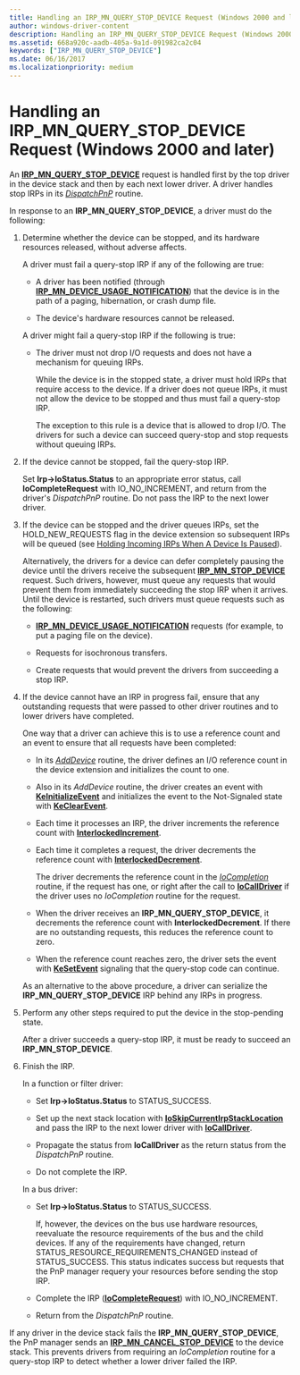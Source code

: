 ```yaml
---
title: Handling an IRP_MN_QUERY_STOP_DEVICE Request (Windows 2000 and later)
author: windows-driver-content
description: Handling an IRP_MN_QUERY_STOP_DEVICE Request (Windows 2000 and later)
ms.assetid: 668a920c-aadb-405a-9a1d-091982ca2c04
keywords: ["IRP_MN_QUERY_STOP_DEVICE"]
ms.date: 06/16/2017
ms.localizationpriority: medium
---
```


# Handling an IRP\_MN\_QUERY\_STOP\_DEVICE Request (Windows 2000 and later)





An [**IRP\_MN\_QUERY\_STOP\_DEVICE**](https://msdn.microsoft.com/library/windows/hardware/ff551725) request is handled first by the top driver in the device stack and then by each next lower driver. A driver handles stop IRPs in its [*DispatchPnP*](https://msdn.microsoft.com/library/windows/hardware/ff543341) routine.

In response to an **IRP\_MN\_QUERY\_STOP\_DEVICE**, a driver must do the following:

1.  Determine whether the device can be stopped, and its hardware resources released, without adverse affects.

    A driver must fail a query-stop IRP if any of the following are true:

    -   A driver has been notified (through [**IRP\_MN\_DEVICE\_USAGE\_NOTIFICATION**](https://msdn.microsoft.com/library/windows/hardware/ff550841)) that the device is in the path of a paging, hibernation, or crash dump file.

    -   The device's hardware resources cannot be released.

    A driver might fail a query-stop IRP if the following is true:

    -   The driver must not drop I/O requests and does not have a mechanism for queuing IRPs.

        While the device is in the stopped state, a driver must hold IRPs that require access to the device. If a driver does not queue IRPs, it must not allow the device to be stopped and thus must fail a query-stop IRP.

        The exception to this rule is a device that is allowed to drop I/O. The drivers for such a device can succeed query-stop and stop requests without queuing IRPs.

2.  If the device cannot be stopped, fail the query-stop IRP.

    Set **Irp-&gt;IoStatus.Status** to an appropriate error status, call **IoCompleteRequest** with IO\_NO\_INCREMENT, and return from the driver's *DispatchPnP* routine. Do not pass the IRP to the next lower driver.

3.  If the device can be stopped and the driver queues IRPs, set the HOLD\_NEW\_REQUESTS flag in the device extension so subsequent IRPs will be queued (see [Holding Incoming IRPs When A Device Is Paused](holding-incoming-irps-when-a-device-is-paused.md)).

    Alternatively, the drivers for a device can defer completely pausing the device until the drivers receive the subsequent [**IRP\_MN\_STOP\_DEVICE**](https://msdn.microsoft.com/library/windows/hardware/ff551755) request. Such drivers, however, must queue any requests that would prevent them from immediately succeeding the stop IRP when it arrives. Until the device is restarted, such drivers must queue requests such as the following:

    -   [**IRP\_MN\_DEVICE\_USAGE\_NOTIFICATION**](https://msdn.microsoft.com/library/windows/hardware/ff550841) requests (for example, to put a paging file on the device).

    -   Requests for isochronous transfers.

    -   Create requests that would prevent the drivers from succeeding a stop IRP.

4.  If the device cannot have an IRP in progress fail, ensure that any outstanding requests that were passed to other driver routines and to lower drivers have completed.

    One way that a driver can achieve this is to use a reference count and an event to ensure that all requests have been completed:

    -   In its [*AddDevice*](https://msdn.microsoft.com/library/windows/hardware/ff540521) routine, the driver defines an I/O reference count in the device extension and initializes the count to one.

    -   Also in its *AddDevice* routine, the driver creates an event with [**KeInitializeEvent**](https://msdn.microsoft.com/library/windows/hardware/ff552137) and initializes the event to the Not-Signaled state with [**KeClearEvent**](https://msdn.microsoft.com/library/windows/hardware/ff551980).
    -   Each time it processes an IRP, the driver increments the reference count with [**InterlockedIncrement**](https://msdn.microsoft.com/library/windows/hardware/ff547910).

    -   Each time it completes a request, the driver decrements the reference count with [**InterlockedDecrement**](https://msdn.microsoft.com/library/windows/hardware/ff547871).

        The driver decrements the reference count in the [*IoCompletion*](https://msdn.microsoft.com/library/windows/hardware/ff548354) routine, if the request has one, or right after the call to [**IoCallDriver**](https://msdn.microsoft.com/library/windows/hardware/ff548336) if the driver uses no *IoCompletion* routine for the request.

    -   When the driver receives an **IRP\_MN\_QUERY\_STOP\_DEVICE**, it decrements the reference count with **InterlockedDecrement**. If there are no outstanding requests, this reduces the reference count to zero.

    -   When the reference count reaches zero, the driver sets the event with [**KeSetEvent**](https://msdn.microsoft.com/library/windows/hardware/ff553253) signaling that the query-stop code can continue.

    As an alternative to the above procedure, a driver can serialize the **IRP\_MN\_QUERY\_STOP\_DEVICE** IRP behind any IRPs in progress.

5.  Perform any other steps required to put the device in the stop-pending state.

    After a driver succeeds a query-stop IRP, it must be ready to succeed an **IRP\_MN\_STOP\_DEVICE**.

6.  Finish the IRP.

    In a function or filter driver:

    -   Set **Irp-&gt;IoStatus.Status** to STATUS\_SUCCESS.

    -   Set up the next stack location with [**IoSkipCurrentIrpStackLocation**](https://msdn.microsoft.com/library/windows/hardware/ff550355) and pass the IRP to the next lower driver with [**IoCallDriver**](https://msdn.microsoft.com/library/windows/hardware/ff548336).

    -   Propagate the status from **IoCallDriver** as the return status from the *DispatchPnP* routine.

    -   Do not complete the IRP.

    In a bus driver:

    -   Set **Irp-&gt;IoStatus.Status** to STATUS\_SUCCESS.

        If, however, the devices on the bus use hardware resources, reevaluate the resource requirements of the bus and the child devices. If any of the requirements have changed, return STATUS\_RESOURCE\_REQUIREMENTS\_CHANGED instead of STATUS\_SUCCESS. This status indicates success but requests that the PnP manager requery your resources before sending the stop IRP.

    -   Complete the IRP ([**IoCompleteRequest**](https://msdn.microsoft.com/library/windows/hardware/ff548343)) with IO\_NO\_INCREMENT.

    -   Return from the *DispatchPnP* routine.

If any driver in the device stack fails the **IRP\_MN\_QUERY\_STOP\_DEVICE**, the PnP manager sends an [**IRP\_MN\_CANCEL\_STOP\_DEVICE**](https://msdn.microsoft.com/library/windows/hardware/ff550826) to the device stack. This prevents drivers from requiring an *IoCompletion* routine for a query-stop IRP to detect whether a lower driver failed the IRP.

 

 





